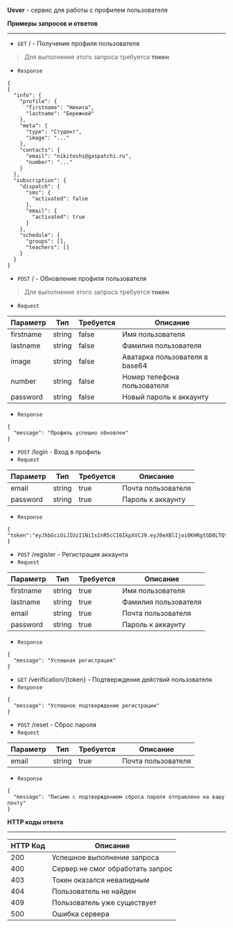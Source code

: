 **Usver** - сервис для работы с профилем пользователя

**Примеры запросов и ответов**

----------
- `GET` / - Получение профиля пользователя
>Для выполнения этого запроса требуется **токен**

- `Response`
```
{
{
  "info": {
    "profile": {
      "firstname": "Никита",
      "lastname": "Бережной"
    },
    "meta": {
      "type": "Студент",
      "image": "..."
    },
    "contacts": {
      "email": "nikitoshi@gaspatchi.ru",
      "number": "..."
    }
  },
  "subscription": {
    "dispatch": {
      "sms": {
        "activated": false
      },
      "email": {
        "activated": true
      }
    },
    "schedule": {
      "groups": [],
      "teachers": []
    }
  }
}
```

- `POST` / - Обновление профиля пользователя
>Для выполнения этого запроса требуется **токен**

- `Request`

| Параметр  | Тип    | Требуется | Описание                       |
| --------- | ------ | --------- | ------------------------------ |
| firstname | string | false     | Имя пользователя               |
| lastname  | string | false     | Фамилия пользователя           |
| image     | string | false     | Аватарка пользователя в base64 |
| number    | string | false     | Номер телефона пользователя    |
| password  | string | false     | Новый пароль к аккаунту        |

- `Response`
```
{
  "message": "Профиль успешно обновлен"
}
```

- `POST` /login - Вход в профиль
- `Request`

| Параметр | Тип    | Требуется | Описание                       |
| -------- | ------ | --------- | ------------------------------ |
| email    | string | true      | Почта пользователя             |
| password | string | true      | Пароль к аккаунту              |

- `Response`
```
{
"token":"eyJhbGciOiJIUzI1NiIsInR5cCI6IkpXVCJ9.eyJ0eXBlIjoi0KHRgtGD0LTQtdC90YIiLCJmaXJzdG5hbWUiOiJOWtpdGEiLCJsYXN0bmFtZSI6IkJlcmV6aG5veSIsImlhdCI6MTQ5Njc2NjkyNCwiZXhwIjoxNDk3OTc2NTI0LCJzdWIiOiJuaWtpdG9zaGlAZ2FzcGF0Y2hpLnJ1In0.vvrD8WY3dJQwYGbIwP2HYjO7VzFQC7njWF3bo1ZmIcY"
}
```

- `POST` /register - Регистрация аккаунта
- `Request`

| Параметр  | Тип    | Требуется | Описание                |
| --------- | ------ | --------- | ----------------------- |
| firstname | string | true      | Имя пользователя        |
| lastname  | string | true      | Фамилия пользователя    |
| email     | string | true      | Почта пользователя      |
| password  | string | true      | Пароль к аккаунту       |

- `Response`
```
{
  "message": "Успешная регистрация"
}
```

- `GET` /verification/{token} - Подтверждение действий пользователя
- `Response`
```
{
  "message": "Успешное подтверждение регистрации"
}
```

- `POST` /reset - Сброс пароля
- `Request`

| Параметр  | Тип    | Требуется | Описание                |
| --------- | ------ | --------- | ----------------------- |
| email     | string | true      | Почта пользователя      |

- `Response`
```
{
  "message": "Письмо с подтверждением сброса пароля отправлено на вашу почту"
}
```

**HTTP коды ответа**

----------
| HTTP Код | Описание                         |
| -------- | -------------------------------- |
| 200      | Успешное выполнение запроса      |
| 400      | Сервер не смог обработать запрос |
| 403      | Токен оказался невалидным        |
| 404      | Пользователь не найден           |
| 409      | Пользователь уже существует      |
| 500      | Ошибка сервера                   |
